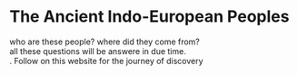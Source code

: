 <!DOCTYPE html>
<html>
  <h1>The Ancient Indo-European Peoples</h1>
  <p> who are these people? where did they come from? 
    <br>all these questions will be answere in due time. <br>. Follow on this website for the journey of discovery</p>
</html>
  
